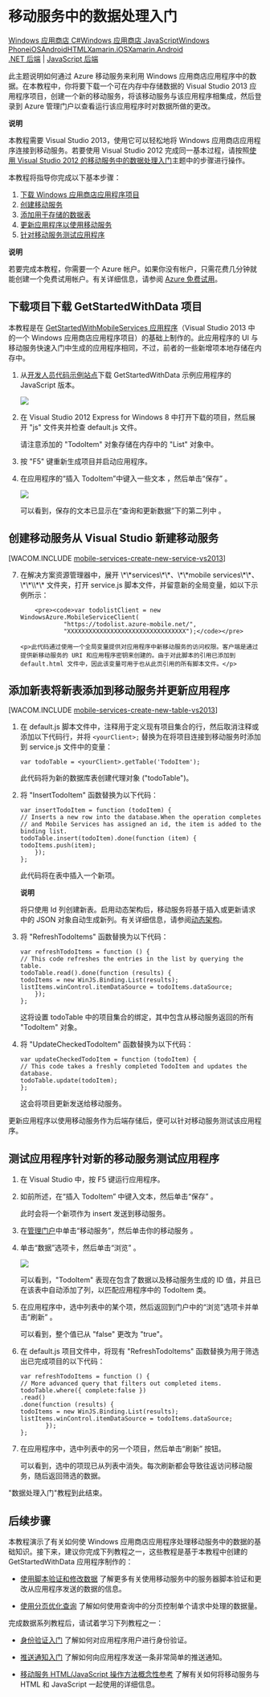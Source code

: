 <properties linkid="develop-mobile-tutorials-get-started-with-data-js-vs2013" urlDisplayName="Get Started with Data" pageTitle="Get started with data (Windows Store JavaScript) | Mobile Dev Center" metaKeywords="" description="Learn how to get started using Mobile Services to leverage data in your Windows Store JavaScript app." metaCanonical="/develop/mobile/tutorials/get-started-with-data-dotnet/" services="" documentationCenter="Mobile" title="Get started with data in Mobile Services" authors="glenga" solutions="" manager="" editor="" />
<tags ms.service=""
    ms.date="02/26/2015"
    wacn.date="04/11/2015"
    />

# 移动服务中的数据处理入门

<div class="dev-center-tutorial-selector sublanding"> 
	<a href="/develop/mobile/tutorials/get-started-with-data-dotnet" title="Windows Store C#">Windows 应用商店 C#</a><a href="/develop/mobile/tutorials/get-started-with-data-js" title="Windows Store JavaScript" class="current">Windows 应用商店 JavaScript</a><a href="/develop/mobile/tutorials/get-started-with-data-wp8" title="Windows Phone">Windows Phone</a><a href="/develop/mobile/tutorials/get-started-with-data-ios" title="iOS">iOS</a><a href="/develop/mobile/tutorials/get-started-with-data-android" title="Android">Android</a><a href="/develop/mobile/tutorials/get-started-with-data-html" title="HTML">HTML</a><a href="/develop/mobile/tutorials/get-started-with-data-xamarin-ios" title="Xamarin.iOS">Xamarin.iOS</a><a href="/develop/mobile/tutorials/get-started-with-data-xamarin-android" title="Xamarin.Android">Xamarin.Android</a>
</div>	


<div class="dev-center-tutorial-subselector">
	<a href="/zh-cn/documentation/articles/mobile-services-dotnet-backend-windows-store-javascript-get-started-data/" title=".NET backend">.NET 后端</a> | 
	<a href="/zh-cn/documentation/articles/mobile-services-windows-store-javascript-get-started-data/"  title="JavaScript backend" class="current">JavaScript 后端</a>
</div>

<p>此主题说明如何通过 Azure 移动服务来利用 Windows 应用商店应用程序中的数据。在本教程中，你将要下载一个可在内存中存储数据的 Visual Studio 2013 应用程序项目，创建一个新的移动服务，将该移动服务与该应用程序相集成，然后登录到 Azure 管理门户以查看运行该应用程序时对数据所做的更改。</p>

<div class="dev-callout"><b>说明</b>

<p>本教程需要 Visual Studio 2013，使用它可以轻松地将 Windows 应用商店应用程序连接到移动服务。若要使用 Visual Studio 2012 完成同一基本过程，请按照<a href="/develop/mobile/tutorials/get-started-with-data-js-vs2012/">使用 Visual Studio 2012 的移动服务中的数据处理入门</a>主题中的步骤进行操作。</p>
</div>

本教程将指导你完成以下基本步骤：

1.  [下载 Windows 应用商店应用程序项目][]
2.  [创建移动服务][]
3.  [添加用于存储的数据表][]
4.  [更新应用程序以使用移动服务][]
5.  [针对移动服务测试应用程序][]

<div class="dev-callout"><b>说明</b>

<p>若要完成本教程，你需要一个 Azure 帐户。如果你没有帐户，只需花费几分钟就能创建一个免费试用帐户。有关详细信息，请参阅 <a href="http://www.windowsazure.cn/zh-cn/pricing/1rmb-trial/?WT.mc_id=A756A2826&amp;returnurl=http%3A%2F%2Fwww.windowsazure.cn%2Fen-us%2Fdevelop%2Fmobile%2Ftutorials%2Fget-started-with-data-js%2F" target="_blank">Azure 免费试用</a>。</p>
</div>

<a name="download-app"></a>
## 下载项目下载 GetStartedWithData 项目

本教程是在 [GetStartedWithMobileServices 应用程序][]（Visual Studio 2013 中的一个 Windows 应用商店应用程序项目）的基础上制作的。此应用程序的 UI 与移动服务快速入门中生成的应用程序相同，不过，前者的一些新增项本地存储在内存中。

1.  从[开发人员代码示例站点][GetStartedWithMobileServices 应用程序]下载 GetStartedWithData 示例应用程序的 JavaScript 版本。

    ![][0]

2.  在 Visual Studio 2012 Express for Windows 8 中打开下载的项目，然后展开 "js" 文件夹并检查 default.js 文件。

    请注意添加的 "TodoItem" 对象存储在内存中的 "List" 对象中。

3.  按 "F5" 键重新生成项目并启动应用程序。

4.  在应用程序的“插入 TodoItem”中键入一些文本 ，然后单击“保存” 。

    ![][1]

    可以看到，保存的文本已显示在“查询和更新数据”下的第二列中 。

<a name="create-service"></a>
## 创建移动服务从 Visual Studio 新建移动服务

[WACOM.INCLUDE [mobile-services-create-new-service-vs2013](../includes/mobile-services-create-new-service-vs2013.md)]

<ol start="7">
<li><p>在解决方案资源管理器中，展开 \*\*services\*\*、\*\*mobile services\*\*、\*\*\<your\_service\>\*\* 文件夹，打开 service.js 脚本文件，并留意新的全局变量，如以下示例所示：</p>

		<pre><code>var todolistClient = new WindowsAzure.MobileServiceClient(
                "https://todolist.azure-mobile.net/",
		        "XXXXXXXXXXXXXXXXXXXXXXXXXXXXXXXXX");</code></pre>

    <p>此代码通过使用一个全局变量提供对应用程序中新移动服务的访问权限。客户端是通过提供新移动服务的 URI 和应用程序密钥来创建的。由于对此脚本的引用已添加到 default.html 文件中，因此该变量可用于也从此页引用的所有脚本文件。</p>
</li>
</ol>

<a name="add-table"></a>
## 添加新表将新表添加到移动服务并更新应用程序

[WACOM.INCLUDE [mobile-services-create-new-table-vs2013](../includes/mobile-services-create-new-table-vs2013.md)]

1.  在 default.js 脚本文件中，注释用于定义现有项目集合的行，然后取消注释或添加以下代码行，并将 `<yourClient>;` 替换为在将项目连接到移动服务时添加到 service.js 文件中的变量：

        var todoTable = <yourClient>.getTable('TodoItem');

    此代码将为新的数据库表创建代理对象 ("todoTable")。

2.  将 "InsertTodoItem" 函数替换为以下代码：

        var insertTodoItem = function (todoItem) {
        // Inserts a new row into the database.When the operation completes
        // and Mobile Services has assigned an id, the item is added to the binding list.
        todoTable.insert(todoItem).done(function (item) {
        todoItems.push(item);
            });
        };

    此代码将在表中插入一个新项。

	<div class="dev-callout"><b>说明</b>

    <p>将只使用 Id 列创建新表。启用动态架构后，移动服务将基于插入或更新请求中的 JSON 对象自动生成新列。有关详细信息，请参阅<a href="http://msdn.microsoft.com/zh-cn/library/windowsazure/jj193175.aspx">动态架构</a>。</p>
	</div>

3.  将 "RefreshTodoItems" 函数替换为以下代码：

        var refreshTodoItems = function () {
        // This code refreshes the entries in the list by querying the table. 
        todoTable.read().done(function (results) {
        todoItems = new WinJS.Binding.List(results);
        listItems.winControl.itemDataSource = todoItems.dataSource;
            });
        };

    这将设置 todoTable 中的项目集合的绑定，其中包含从移动服务返回的所有 "TodoItem" 对象。

4.  将 "UpdateCheckedTodoItem" 函数替换为以下代码：

        var updateCheckedTodoItem = function (todoItem) {
        // This code takes a freshly completed TodoItem and updates the database. 
        todoTable.update(todoItem);
        };

    这会将项目更新发送给移动服务。

更新应用程序以使用移动服务作为后端存储后，便可以针对移动服务测试该应用程序。

<a name="test-app"></a>
## 测试应用程序针对新的移动服务测试应用程序

1.  在 Visual Studio 中，按 F5 键运行应用程序。

2.  如前所述，在“插入 TodoItem” 中键入文本，然后单击“保存” 。

    此时会将一个新项作为 insert 发送到移动服务。

3.  在[管理门户][]中单击“移动服务”，然后单击你的移动服务 。

4.  单击“数据”选项卡，然后单击“浏览” 。

    ![][2]

    可以看到，"TodoItem" 表现在包含了数据以及移动服务生成的 ID 值，并且已在该表中自动添加了列，以匹配应用程序中的 TodoItem 类。

5.  在应用程序中，选中列表中的某个项，然后返回到门户中的“浏览”选项卡并单击“刷新” 。

    可以看到，整个值已从 "false" 更改为 "true"。

6.  在 default.js 项目文件中，将现有 "RefreshTodoItems" 函数替换为用于筛选出已完成项目的以下代码：

        var refreshTodoItems = function () {                     
        // More advanced query that filters out completed items. 
        todoTable.where({ complete:false })
        .read()
        .done(function (results) {
        todoItems = new WinJS.Binding.List(results);
        listItems.winControl.itemDataSource = todoItems.dataSource;
               });            
        };

7.  在应用程序中，选中列表中的另一个项目，然后单击“刷新” 按钮。

    可以看到，选中的项现已从列表中消失。每次刷新都会导致往返访问移动服务，随后返回筛选的数据。

"数据处理入门"教程到此结束。

<a name="next-steps"> </a>
## 后续步骤

本教程演示了有关如何使 Windows 应用商店应用程序处理移动服务中的数据的基础知识。接下来，建议你完成下列教程之一，这些教程是基于本教程中创建的 GetStartedWithData 应用程序制作的：

-   [使用脚本验证和修改数据][]
    了解更多有关使用移动服务中的服务器脚本验证和更改从应用程序发送的数据的信息。

-   [使用分页优化查询][]
    了解如何使用查询中的分页控制单个请求中处理的数据量。

完成数据系列教程后，请试着学习下列教程之一：

-   [身份验证入门][]
    了解如何对应用程序用户进行身份验证。

-   [推送通知入门][]
    了解如何向应用程序发送一条非常简单的推送通知。

-   [移动服务 HTML/JavaScript 操作方法概念性参考][]
    了解有关如何将移动服务与 HTML 和 JavaScript 一起使用的详细信息。

  [Windows 应用商店 C\#]: /develop/mobile/tutorials/get-started-with-data-dotnet "Windows 应用商店 C#"
  [Windows 应用商店 JavaScript]: /develop/mobile/tutorials/get-started-with-data-js "Windows 应用商店 JavaScript"
  [Windows Phone]: /develop/mobile/tutorials/get-started-with-data-wp8 "Windows Phone"
  [iOS]: /develop/mobile/tutorials/get-started-with-data-ios "iOS"
  [Android]: /develop/mobile/tutorials/get-started-with-data-android "Android"
  [HTML]: /develop/mobile/tutorials/get-started-with-data-html "HTML"
  [Xamarin.iOS]: /develop/mobile/tutorials/get-started-with-data-xamarin-ios "Xamarin.iOS"
  [Xamarin.Android]: /develop/mobile/tutorials/get-started-with-data-xamarin-android "Xamarin.Android"
  [.NET 后端]: /zh-cn/documentation/articles/mobile-services-dotnet-backend-windows-store-javascript-get-started-data/ ".NET 后端"
  [JavaScript 后端]: /zh-cn/documentation/articles/mobile-services-windows-store-javascript-get-started-data/ "JavaScript 后端"
  [使用 Visual Studio 2012 的移动服务中的数据处理入门]: /develop/mobile/tutorials/get-started-with-data-js-vs2012/
  [下载 Windows 应用商店应用程序项目]: #download-app
  [创建移动服务]: #create-service
  [添加用于存储的数据表]: #add-table
  [更新应用程序以使用移动服务]: #update-app
  [针对移动服务测试应用程序]: #test-app
  [Azure 免费试用]: http://www.windowsazure.cn/zh-cn/pricing/1rmb-trial/?WT.mc_id=A756A2826&returnurl=http%3A%2F%2Fwww.windowsazure.cn%2Fen-us%2Fdevelop%2Fmobile%2Ftutorials%2Fget-started-with-data-js%2F
  [GetStartedWithMobileServices 应用程序]: http://go.microsoft.com/fwlink/p/?LinkId=328660
  [0]: ./media/mobile-services-windows-store-javascript-get-started-data-vs2013/mobile-data-sample-download-js-vs12.png
  [1]: ./media/mobile-services-windows-store-javascript-get-started-data-vs2013/mobile-quickstart-startup.png
  [mobile-services-create-new-service-vs2013]: ../includes/mobile-services-create-new-service-vs2013.md
  [mobile-services-create-new-table-vs2013]: ../includes/mobile-services-create-new-table-vs2013.md
  [动态架构]: http://msdn.microsoft.com/zh-cn/library/windowsazure/jj193175.aspx
  [管理门户]: https://manage.windowsazure.cn/
  [2]: ./media/mobile-services-windows-store-javascript-get-started-data-vs2013/mobile-todoitem-data-browse.png
  [使用脚本验证和修改数据]: /develop/mobile/tutorials/validate-modify-and-augment-data-js
  [使用分页优化查询]: /develop/mobile/tutorials/add-paging-to-data-js
  [身份验证入门]: /develop/mobile/tutorials/get-started-with-users-js
  [推送通知入门]: /develop/mobile/tutorials/get-started-with-push-js
  [移动服务 HTML/JavaScript 操作方法概念性参考]: /develop/mobile/how-to-guides/work-with-html-js-client/
